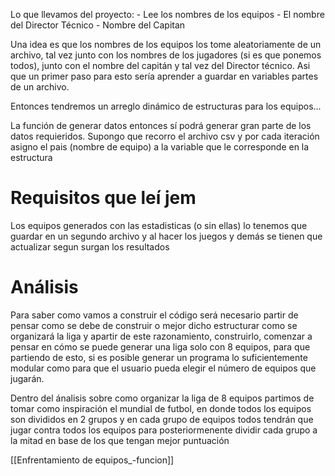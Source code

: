 
Lo que llevamos del proyecto:
	- Lee los nombres de los equipos
	- El nombre del Director Técnico
	- Nombre del Capitan 

Una idea es que los nombres de los equipos los tome aleatoriamente de un archivo, tal vez junto con los nombres de los jugadores (si es que ponemos todos), junto con el nombre del capitán y tal vez del Director técnico. Asi que un primer paso para esto sería aprender a guardar en variables partes de un archivo.

Entonces tendremos un arreglo dinámico de estructuras para los equipos...

La función de generar datos entonces sí podrá generar gran parte de los datos requieridos. Supongo que recorro el archivo csv y por cada iteración asigno el pais (nombre de equipo) a la variable que le corresponde en la estructura


# Requisitos que leí jem
Los equipos generados con las estadisticas (o sin ellas) lo tenemos que guardar en un segundo archivo y al hacer los juegos y demás se tienen que actualizar segun surgan los resultados

# Análisis

Para saber como vamos a construir el código será necesario partir de pensar como se debe de construir o mejor dicho estructurar como se organizará la liga y apartir de este razonamiento, construirlo, comenzar a pensar en cómo se puede generar una liga solo con 8 equipos, para que partiendo de esto, si es posible generar un programa lo suficientemente modular como para que el usuario pueda elegir el número de equipos que jugarán. 

Dentro del ánalisis sobre como organizar la liga de 8 equipos partimos de tomar como inspiración el mundial de futbol, en donde todos los equipos son divididos en 2 grupos y en cada grupo de equipos todos tendrán que jugar contra todos los equipos para posteriormenente dividir cada grupo a la mitad en base de los que tengan mejor puntuación

[[Enfrentamiento de equipos_-funcion]]


